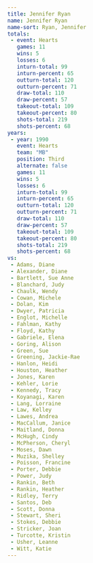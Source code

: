 ```yaml
---
title: Jennifer Ryan
name: Jennifer Ryan
name-sort: Ryan, Jennifer
totals:
 - event: Hearts
   games: 11
   wins: 5
   losses: 6
   inturn-total: 99
   inturn-percent: 65
   outturn-total: 120
   outturn-percent: 71
   draw-total: 110
   draw-percent: 57
   takeout-total: 109
   takeout-percent: 80
   shots-total: 219
   shots-percent: 68
years:
 - year: 1990
   event: Hearts
   team: "MB"
   position: Third
   alternate: false
   games: 11
   wins: 5
   losses: 6
   inturn-total: 99
   inturn-percent: 65
   outturn-total: 120
   outturn-percent: 71
   draw-total: 110
   draw-percent: 57
   takeout-total: 109
   takeout-percent: 80
   shots-total: 219
   shots-percent: 68
vs:
 - Adams, Diane
 - Alexander, Diane
 - Bartlett, Sue Anne
 - Blanchard, Judy
 - Chaulk, Wendy
 - Cowan, Michele
 - Dolan, Kim
 - Dwyer, Patricia
 - Englot, Michelle
 - Fahlman, Kathy
 - Floyd, Kathy
 - Gabriele, Elena
 - Goring, Alison
 - Green, Sue
 - Greening, Jackie-Rae
 - Hanlon, Heidi
 - Houston, Heather
 - Jones, Karen
 - Kehler, Lorie
 - Kennedy, Tracy
 - Koyanagi, Karen
 - Lang, Lorraine
 - Law, Kelley
 - Lawes, Andrea
 - MacCallum, Janice
 - Maitland, Donna
 - McHugh, Cindy
 - McPherson, Cheryl
 - Moses, Dawn
 - Muzika, Shelley
 - Poisson, Francine
 - Porter, Debbie
 - Power, Judy
 - Rankin, Beth
 - Rankin, Heather
 - Ridley, Terry
 - Santos, Deb
 - Scott, Donna
 - Stewart, Sheri
 - Stokes, Debbie
 - Stricker, Joan
 - Turcotte, Kristin
 - Usher, Leanne
 - Witt, Katie
---
```

